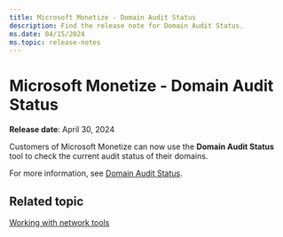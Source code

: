 ```yaml
---
title: Microsoft Monetize - Domain Audit Status
description: Find the release note for Domain Audit Status.
ms.date: 04/15/2024
ms.topic: release-notes
---
```


# Microsoft Monetize - Domain Audit Status

**Release date**: April 30, 2024

Customers of Microsoft Monetize can now use the **Domain Audit Status** tool to check the current audit status of their domains.

For more information, see [Domain Audit Status](./domain-audit-status.md).

## Related topic

[Working with network tools](./working-with-network-tools.md)
